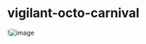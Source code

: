 # vigilant-octo-carnival

!![image](https://github.com/SHALU4660KUMARI/vigilant-octo-carnival/assets/148706501/5373d3a9-afed-4850-8cd9-957df992d146)

